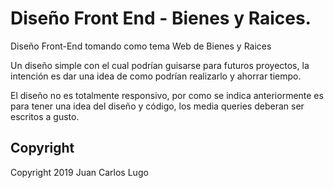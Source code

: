 # Diseño Front End - Bienes y Raices.

Diseño Front-End tomando como tema Web de  Bienes y Raices

Un diseño simple con el cual podrían guisarse para futuros proyectos, la intención es dar una idea de como podrían realizarlo y ahorrar tiempo.

El diseño no es totalmente responsivo, por como se indica anteriormente es para tener una idea del diseño y código, los media queries deberan ser escritos a gusto.

## Copyright

Copyright 2019 Juan Carlos Lugo
